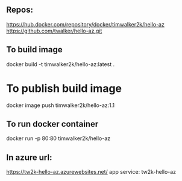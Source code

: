 
## Repos:
https://hub.docker.com/repository/docker/timwalker2k/hello-az
https://github.com/twalker/hello-az.git

## To build image
docker build -t timwalker2k/hello-az:latest .

# To publish build image
docker image push timwalker2k/hello-az:1.1

## To run docker container
docker run -p 80:80 timwalker2k/hello-az

## In azure url:
https://tw2k-hello-az.azurewebsites.net/
app service: tw2k-hello-az
